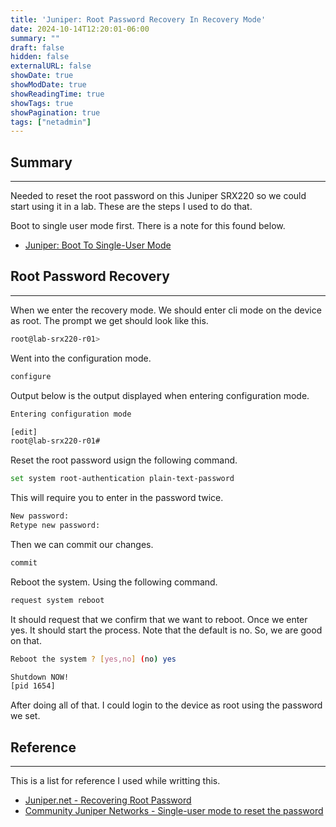 ```yaml
---
title: 'Juniper: Root Password Recovery In Recovery Mode'
date: 2024-10-14T12:20:01-06:00
summary: ""
draft: false
hidden: false
externalURL: false
showDate: true
showModDate: true
showReadingTime: true
showTags: true
showPagination: true
tags: ["netadmin"]
---
```


## Summary
---

Needed to reset the root password on this Juniper SRX220 so we could start using
it in a lab. These are the steps I used to do that.

Boot to single user mode first. There is a note for this found below.

- [Juniper: Boot To Single-User Mode](/notes/juniper/root-password-recovery/)

## Root Password Recovery
---

When we enter the recovery mode. We should enter cli mode on the device as root.
The prompt we get should look like this.


```sh
root@lab-srx220-r01>
```

Went into the configuration mode.

```sh
configure
```

Output below is the output displayed when entering configuration mode.

```sh
Entering configuration mode

[edit]
root@lab-srx220-r01#
```

Reset the root password usign the following command.


```sh
set system root-authentication plain-text-password
```

This will require you to enter in the password twice.

```sh
New password:
Retype new password:
```

Then we can commit our changes.

```sh
commit
```

Reboot the system. Using the following command.

```sh
request system reboot
```

It should request that we confirm that we want to reboot. Once we enter yes. It
should start the process. Note that the default is no. So, we are good on that.

```sh
Reboot the system ? [yes,no] (no) yes

Shutdown NOW!
[pid 1654]
```

After doing all of that. I could login to the device as root using the password
we set.

## Reference
---

This is a list for reference I used while writting this.

- [Juniper.net - Recovering Root Password](https://www.juniper.net/documentation/us/en/software/junos/user-access/topics/topic-map/recovering-root-password.html)
- [Community Juniper Networks - Single-user mode to reset the password](https://community.juniper.net/discussion/single-user-mode-to-reset-the-password)
